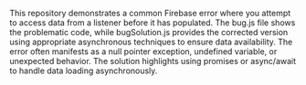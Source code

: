 This repository demonstrates a common Firebase error where you attempt to access data from a listener before it has populated. The bug.js file shows the problematic code, while bugSolution.js provides the corrected version using appropriate asynchronous techniques to ensure data availability.  The error often manifests as a null pointer exception, undefined variable, or unexpected behavior. The solution highlights using promises or async/await to handle data loading asynchronously.